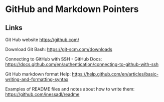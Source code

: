 # GitHub and Markdown Pointers

## Links
Git Hub website https://github.com/

Download Git Bash: https://git-scm.com/downloads

Connecting to GitHub with SSH - GitHub Docs: https://docs.github.com/en/authentication/connecting-to-github-with-ssh

Git Hub markdown format Help: https://help.github.com/en/articles/basic-writing-and-formatting-syntax

Examples of README files and notes about how to write them: https://github.com/inessadl/readme

